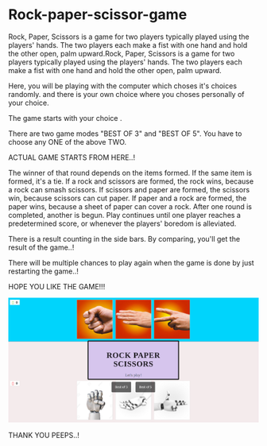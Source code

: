 # Rock-paper-scissor-game


Rock, Paper, Scissors is a game for two players typically played using the players' hands. The two players each make a fist with one hand and hold the other open, palm upward.Rock, Paper, Scissors is a game for two players typically played using the players' hands. The two players each make a fist with one hand and hold the other open, palm upward.

Here, you will be playing with the computer which choses it's choices randomly. and there is your own choice where you choses personally of your choice. 

The game starts with your choice . 

There are two game modes "BEST OF 3" and "BEST OF 5".
You have to choose any ONE of the above TWO.

ACTUAL GAME STARTS FROM HERE..!

The winner of that round depends on the items formed. If the same item is formed, it's a tie. If a rock and scissors are formed, the rock wins, because a rock can smash scissors. If scissors and paper are formed, the scissors win, because scissors can cut paper. If paper and a rock are formed, the paper wins, because a sheet of paper can cover a rock. After one round is completed, another is begun. Play continues until one player reaches a predetermined score, or whenever the players' boredom is alleviated.

There is a result counting in the side bars. By comparing, you'll get the result of the game..!

There will be multiple chances to play again when the game is done by just restarting the game..! 

HOPE YOU LIKE THE GAME!!!


![rps_main](https://github.com/pranavi179/Rock-paper-scissor-game/blob/master/output/rps.png)

THANK YOU PEEPS..!


